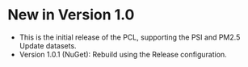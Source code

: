 # New in Version 1.0

- This is the initial release of the PCL, supporting the PSI and PM2.5 Update datasets.
- Version 1.0.1 (NuGet): Rebuild using the Release configuration.
